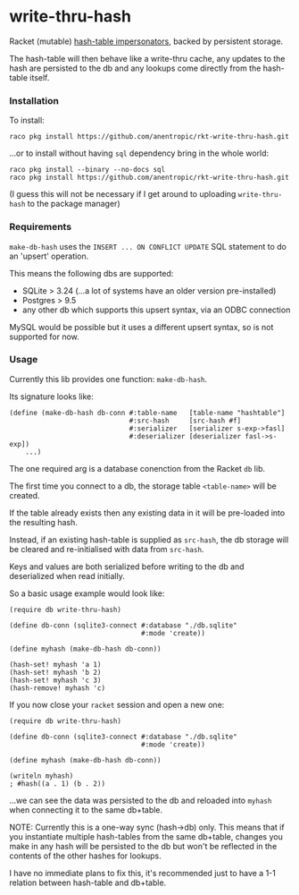 # write-thru-hash
Racket (mutable) [hash-table impersonators](https://docs.racket-lang.org/reference/chaperones.html#%28def._%28%28quote._~23~25kernel%29._impersonate-hash%29%29), backed by persistent storage.

The hash-table will then behave like a write-thru cache, any updates to the hash are persisted to the db and any lookups come directly from the hash-table itself.

### Installation

To install:
```
raco pkg install https://github.com/anentropic/rkt-write-thru-hash.git
```

...or to install without having `sql` dependency bring in the whole world:
```
raco pkg install --binary --no-docs sql
raco pkg install https://github.com/anentropic/rkt-write-thru-hash.git
```
(I guess this will not be necessary if I get around to uploading `write-thru-hash` to the package manager)

### Requirements

`make-db-hash` uses the `INSERT ... ON CONFLICT UPDATE` SQL statement to do an 'upsert' operation.

This means the following dbs are supported:
* SQLite > 3.24 (...a lot of systems have an older version pre-installed)
* Postgres > 9.5
* any other db which supports this upsert syntax, via an ODBC connection

MySQL would be possible but it uses a different upsert syntax, so is not supported for now.

### Usage

Currently this lib provides one function: `make-db-hash`.

Its signature looks like:
```racket
(define (make-db-hash db-conn #:table-name   [table-name "hashtable"]
                              #:src-hash     [src-hash #f]
                              #:serializer   [serializer s-exp->fasl]
                              #:deserializer [deserializer fasl->s-exp])
    ...)
```

The one required arg is a database conenction from the Racket `db` lib.

The first time you connect to a db, the storage table `<table-name>` will be created.

If the table already exists then any existing data in it will be pre-loaded into the resulting hash.

Instead, if an existing hash-table is supplied as `src-hash`, the db storage will be cleared and re-initialised with data from `src-hash`.

Keys and values are both serialized before writing to the db and deserialized when read initially.

So a basic usage example would look like:

```racket
(require db write-thru-hash)

(define db-conn (sqlite3-connect #:database "./db.sqlite"
                                 #:mode 'create))

(define myhash (make-db-hash db-conn))

(hash-set! myhash 'a 1)
(hash-set! myhash 'b 2)
(hash-set! myhash 'c 3)
(hash-remove! myhash 'c)
```

If you now close your `racket` session and open a new one:
```racket
(require db write-thru-hash)

(define db-conn (sqlite3-connect #:database "./db.sqlite"
                                 #:mode 'create))

(define myhash (make-db-hash db-conn))

(writeln myhash)
; #hash((a . 1) (b . 2))
```
...we can see the data was persisted to the db and reloaded into `myhash` when connecting it to the same db+table.

NOTE: Currently this is a one-way sync (hash->db) only. This means that if you instantiate multiple hash-tables from the same db+table, changes you make in any hash will be persisted to the db but won't be reflected in the contents of the other hashes for lookups.

I have no immediate plans to fix this, it's recommended just to have a 1-1 relation between hash-table and db+table.


